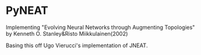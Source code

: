 # PyNEAT
Implementing "Evolving Neural Networks through Augmenting Topologies" by Kenneth O. Stanley&amp;Risto Miikkulainen(2002)

Basing this off Ugo Vierucci's implementation of JNEAT.